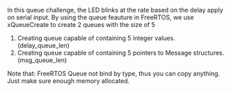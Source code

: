In this queue challenge, the LED blinks at the rate based on the delay apply on serial input. By using the queue feauture in FreeRTOS, we use xQueueCreate to create 2 queues with the size of 5
1. Creating queue capable of containing 5 integer values. (delay_queue_len)
2. Creating queue capable of containing 5 pointers to Message structures. (msg_queue_len)

Note that: FreeRTOS Queue not bind by type, thus you can copy anything. Just make sure enough memory allocated.
